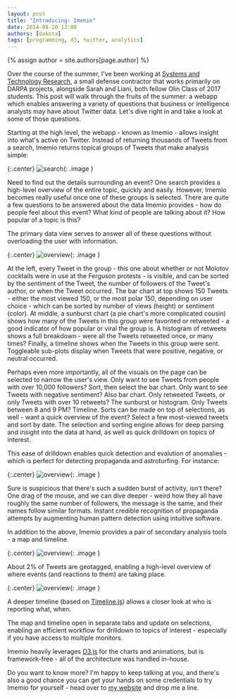```yaml
---
layout: post
title: "Introducing: Imemio"
date: 2014-08-20 12:00
authors: [dakota]
tags: [programming, d3, twitter, analytics]
---
```


{% assign author = site.authors[page.author] %}

Over the course of the summer, I've been working at [Systems and Technology Research](http://www.stresearch.com), a small defense contractor that works primarily on DARPA projects, alongside Sarah and Liani, both fellow Olin Class of 2017 students. This post will walk through the fruits of the summer: a webapp which enables answering a variety of questions that business or intelligence analysts may have about Twitter data. Let's dive right in and take a look at some of those questions.

Starting at the high level, the webapp - known as Imemio - allows insight into what's active on Twitter. Instead of returning thousands of Tweets from a search, Imemio returns topical groups of Tweets that make analysis simple:

{:.center}
![search]({{site.url}}/assets/ferguson_search.png){: .image }

Need to find out the details surrounding an event? One search provides a high-level overview of the entire topic, quickly and easily. However, Imemio becomes really useful once one of these groups is selected. There are quite a few questions to be answered about the data Imemio provides - how do people feel about this event? What kind of people are talking about it? How popular of a topic is this?

The primary data view serves to answer all of these questions without overloading the user with information.

{:.center}
![overview]({{site.url}}/assets/ferguson-overview.png){: .image }

At the left, every Tweet in the group - this one about whether or not Molotov cocktails were in use at the Ferguson protests - is visible, and can be sorted by the sentiment of the Tweet, the number of followers of the Tweet's author, or when the Tweet occurred. The bar chart at top shows 150 Tweets - either the most viewed 150, or the most polar 150, depending on user choice - which can be sorted by number of views (height) or sentiment (color). At middle, a sunburst chart (a pie chart's more complicated cousin) shows how many of the Tweets in this group were favorited or retweeted - a good indicator of how popular or viral the group is. A histogram of retweets shows a full breakdown - were all the Tweets retweeted once, or many times? Finally, a timeline shows when the Tweets in this group were sent. Toggleable sub-plots display when Tweets that were positive, negative, or neutral occurred.

Perhaps even more importantly, all of the visuals on the page can be selected to narrow the user's view. Only want to see Tweets from people with over 10,000 followers? Sort, then select the bar chart. Only want to see Tweets with negative sentiment? Also bar chart. Only retweeted Tweets, or only Tweets with over 10 retweets? The sunburst or histogram. Only Tweets between 8 and 9 PM? Timeline. Sorts can be made on top of selections, as well - want a quick overview of the event? Select a few most-viewed tweets and sort by date. The selection and sorting engine allows for deep parsing and insight into the data at hand, as well as quick drilldown on topics of interest.

This ease of drilldown enables quick detection and evalution of anomalies - which is perfect for detecting propaganda and astroturfing. For instance:

{:.center}
![overview]({{site.url}}/assets/PropagandaAttempt.png){: .image }

Sure is suspicious that there's such a sudden burst of activity, isn't there? One drag of the mouse, and we can dive deeper - weird how they all have roughly the same number of followers, the message is the same, and their names follow similar formats. Instant credible recognition of propaganda attempts by augmenting human pattern detection using intuitive software.

In addition to the above, Imemio provides a pair of secondary analysis tools - a map and timeline.

{:.center}
![overview]({{site.url}}/assets/WarsiMapBubble.png){: .image }

About 2% of Tweets are geotagged, enabling a high-level overview of where events (and reactions to them) are taking place.

{:.center}
![overview]({{site.url}}/assets/ParisProtestTimelineB.png){: .image }

A deeper timeline (based on [Timeline.js](http://timeline.knightlab.com/)) allows a closer look at who is reporting what, when.

The map and timeline open in separate tabs and update on selections, enabling an efficient workflow for drilldown to topics of interest - especially if you have access to multiple monitors.

Imemio heavily leverages [D3.js](http://d3js.org/) for the charts and animations, but is framework-free - all of the architecture was handled in-house.

Do you want to know more? I'm happy to keep talking at you, and there's also a good chance you can get your hands on some credentials to try Imemio for yourself - head over to [my website]({{author.web}}) and drop me a line.
